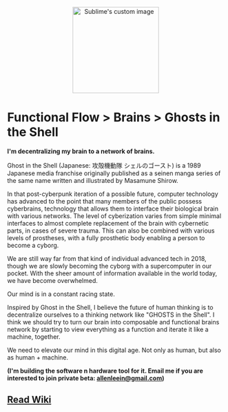 
<p align="center">
  <img width="200" height="200" src="https://i.imgur.com/xm8i7k5.png" alt="Sublime's custom image"/>
</p>


# Functional Flow > Brains > Ghosts in the Shell

**I'm decentralizing my brain to a network of brains.**

Ghost in the Shell (Japanese: 攻殻機動隊 シェルのゴースト) is a 1989 Japanese media franchise originally published as a seinen manga series of the same name written and illustrated by Masamune Shirow. 

In that post-cyberpunk iteration of a possible future, computer technology has advanced to the point that many members of the public possess cyberbrains, technology that allows them to interface their biological brain with various networks. The level of cyberization varies from simple minimal interfaces to almost complete replacement of the brain with cybernetic parts, in cases of severe trauma. This can also be combined with various levels of prostheses, with a fully prosthetic body enabling a person to become a cyborg. 

We are still way far from that kind of individual advanced tech in 2018, though we are slowly becoming the cyborg with a supercomputer in our pocket. With the sheer amount of information available in the world today, we have become overwhelmed. 

Our mind is in a constant racing state.

Inspired by Ghost in the Shell, I believe the future of human thinking is to decentralize ourselves to a thinking network like "GHOSTS in the Shell". I think we should try to turn our brain into composable and functional brains network by starting to view everything as a function and iterate it like a machine, together.

We need to elevate our mind in this digital age. Not only as human, but also as human + machine.

**(I'm building the software n hardware tool for it. Email me if you are interested to join private beta: allenleein@gmail.com)**

## [Read Wiki](https://github.com/allenleein/brains/wiki#table-of-contents-essay-still-in-process)

